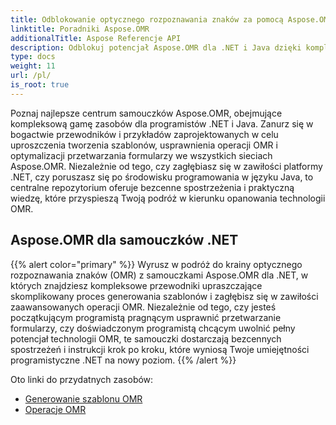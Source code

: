 ```yaml
---
title: Odblokowanie optycznego rozpoznawania znaków za pomocą Aspose.OMR
linktitle: Poradniki Aspose.OMR
additionalTitle: Aspose Referencje API
description: Odblokuj potencjał Aspose.OMR dla .NET i Java dzięki kompleksowym samouczkom. Uprość tworzenie szablonów i bez wysiłku usprawnij operacje OMR.
type: docs
weight: 11
url: /pl/
is_root: true
---
```


Poznaj najlepsze centrum samouczków Aspose.OMR, obejmujące kompleksową gamę zasobów dla programistów .NET i Java. Zanurz się w bogactwie przewodników i przykładów zaprojektowanych w celu uproszczenia tworzenia szablonów, usprawnienia operacji OMR i optymalizacji przetwarzania formularzy we wszystkich sieciach Aspose.OMR. Niezależnie od tego, czy zagłębiasz się w zawiłości platformy .NET, czy poruszasz się po środowisku programowania w języku Java, to centralne repozytorium oferuje bezcenne spostrzeżenia i praktyczną wiedzę, które przyspieszą Twoją podróż w kierunku opanowania technologii OMR.

## Aspose.OMR dla samouczków .NET
{{% alert color="primary" %}}
Wyrusz w podróż do krainy optycznego rozpoznawania znaków (OMR) z samouczkami Aspose.OMR dla .NET, w których znajdziesz kompleksowe przewodniki upraszczające skomplikowany proces generowania szablonów i zagłębisz się w zawiłości zaawansowanych operacji OMR. Niezależnie od tego, czy jesteś początkującym programistą pragnącym usprawnić przetwarzanie formularzy, czy doświadczonym programistą chcącym uwolnić pełny potencjał technologii OMR, te samouczki dostarczają bezcennych spostrzeżeń i instrukcji krok po kroku, które wyniosą Twoje umiejętności programistyczne .NET na nowy poziom.
{{% /alert %}}

Oto linki do przydatnych zasobów:
 
- [Generowanie szablonu OMR](./net/omr-template-generation/)
- [Operacje OMR](./net/omr-operations/)